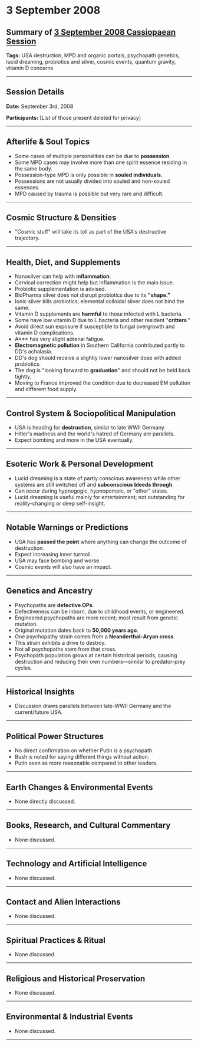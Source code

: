 # 3 September 2008

## Summary of [3 September 2008 Cassiopaean Session](https://cassiopaea.org/forum/threads/session-3-september-2008.9609/)

**Tags:** USA destruction, MPD and organic portals, psychopath genetics, lucid dreaming, probiotics and silver, cosmic events, quantum gravity, vitamin D concerns

---


## Session Details

**Date:** September 3rd, 2008

**Participants:** [List of those present deleted for privacy]

---


## Afterlife & Soul Topics

- Some cases of multiple personalities can be due to **possession**.
- Some MPD cases may involve more than one spirit essence residing in the same body.
- Possession-type MPD is only possible in **souled individuals**.
- Possessions are not usually divided into souled and non-souled essences.
- MPD caused by trauma is possible but very rare and difficult.

---


## Cosmic Structure & Densities

- "Cosmic stuff" will take its toll as part of the USA's destructive trajectory.

---


## Health, Diet, and Supplements

- Nanosilver can help with **inflammation**.
- Cervical correction might help but inflammation is the main issue.
- Probiotic supplementation is advised.
- BioPharma silver does not disrupt probiotics due to its **"shape."**
- Ionic silver kills probiotics; elemental colloidal silver does not bind the same.
- Vitamin D supplements are **harmful** to those infected with L bacteria.
- Some have low vitamin D due to L bacteria and other resident "**critters**."
- Avoid direct sun exposure if susceptible to fungal overgrowth and vitamin D complications.
- A*** has very slight adrenal fatigue.
- **Electromagnetic pollution** in Southern California contributed partly to DD's achalasia.
- DD's dog should receive a slightly lower nanosilver dose with added probiotics.
- The dog is "looking forward to **graduation**" and should not be held back tightly.
- Moving to France improved the condition due to decreased EM pollution and different food supply.

---


## Control System & Sociopolitical Manipulation

- USA is heading for **destruction**, similar to late WWII Germany.
- Hitler's madness and the world's hatred of Germany are parallels.
- Expect bombing and more in the USA eventually.

---


## Esoteric Work & Personal Development

- Lucid dreaming is a state of partly conscious awareness while other systems are still switched off and **subconscious bleeds through**.
- Can occur during hypnogogic, hypnopompic, or "other" states.
- Lucid dreaming is useful mainly for entertainment; not outstanding for reality-changing or deep self-insight.

---


## Notable Warnings or Predictions

- USA has **passed the point** where anything can change the outcome of destruction.
- Expect increasing inner turmoil.
- USA may face bombing and worse.
- Cosmic events will also have an impact.

---


## Genetics and Ancestry

- Psychopaths are **defective OPs**.
- Defectiveness can be inborn, due to childhood events, or engineered.
- Engineered psychopaths are more recent; most result from genetic mutation.
- Original mutation dates back to **50,000 years ago**.
- One psychopathy strain comes from a **Neanderthal–Aryan cross**.
- This strain exhibits a drive to destroy.
- Not all psychopaths stem from that cross.
- Psychopath population grows at certain historical periods, causing destruction and reducing their own numbers—similar to predator-prey cycles.

---


## Historical Insights

- Discussion draws parallels between late-WWII Germany and the current/future USA.

---


## Political Power Structures

- No direct confirmation on whether Putin is a psychopath.
- Bush is noted for saying different things without action.
- Putin seen as more reasonable compared to other leaders.

---



## Earth Changes & Environmental Events

- None directly discussed.

---


## Books, Research, and Cultural Commentary

- None discussed.

---


## Technology and Artificial Intelligence

- None discussed.

---


## Contact and Alien Interactions

- None discussed.

---


## Spiritual Practices & Ritual

- None discussed.

---


## Religious and Historical Preservation

- None discussed.

---


## Environmental & Industrial Events

- None discussed.

---


